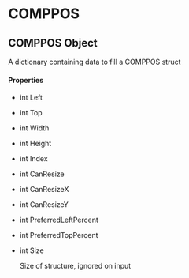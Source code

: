 # COMPPOS


## COMPPOS Object

A dictionary containing data to fill a COMPPOS struct

#### Properties

  - int Left

    

  - int Top

    

  - int Width

    

  - int Height

    

  - int Index

    

  - int CanResize

    

  - int CanResizeX

    

  - int CanResizeY

    

  - int PreferredLeftPercent

    

  - int PreferredTopPercent

    

  - int Size

    Size of structure, ignored on input